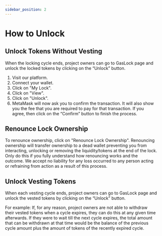 ```yaml
---
sidebar_position: 2
---
```


# How to Unlock
## Unlock Tokens Without Vesting

When the locking cycle ends, project owners can go to GasLock page and unlock the locked tokens by clicking on the “Unlock” button.

1. Visit our platform.
2. Connect your wallet.
3. Click on "My Lock".
4. Click on "View".
5. Click on "Unlock".
6. MetaMask will now ask you to confirm the transaction. It will also show you the fee that you are required to pay for that transaction. If you agree, then click on the “Confirm” button to finish the process.

## Renounce Lock Ownership

To renounce ownership, click on "Renounce Lock Ownership". Renouncing ownership will transfer ownership to a dead wallet preventing you from interacting, unlocking or removing the liquidity/tokens at the end of the lock. Only do this if you fully understand how renouncing works and the outcome. We accept no liability for any loss occurred to any person acting or refraining from action as a result of this process.

## Unlock Vesting Tokens

When each vesting cycle ends, project owners can go to GasLock page and unlock the vested tokens by clicking on the “Unlock” button.

For example: If, for any reason, project owners are not able to withdraw their vested tokens when a cycle expires, they can do this at any given time afterwards. If they were to wait till the next cycle expires, the total amount that can be withdrawn at that time would be the balance of the previous cycle amount plus the amount of tokens of the recently expired cycle.
